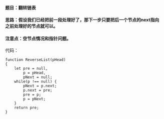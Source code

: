 #### 题目：翻转链表

#### 思路：假设我们已经把前一段处理好了，那下一步只要把后一个节点的next指向之前处理好的节点就可以。
#### 注意点：空节点情况和指针问题。
代码：
```
function ReverseList(pHead)
{
    let pre = null,
        p = pHead,
        pNext = null;
    while(p !== null) {
        pNext = p.next;
        p.next = pre;
        pre = p;
        p = pNext;
    }
    return pre;
}
```
